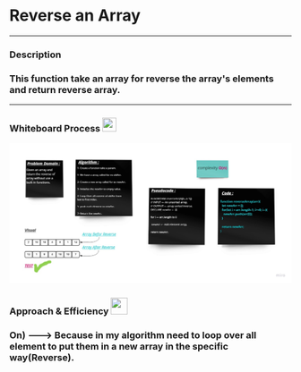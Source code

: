 # Reverse an Array
---
### **Description**
### This function take an array for reverse the array's elements and return reverse array.
---
### **Whiteboard Process** <img src="https://cdn-icons.flaticon.com/png/512/3281/premium/3281345.png?token=exp=1653929873~hmac=31e157574f38f1b4392c3a8b6f5e227b" width="25" height="25">
![](./image/array-reverse.jpg)

### **Approach & Efficiency** <img src="https://cdn-icons-png.flaticon.com/512/1459/1459073.png" width="30" height="30">

### On) ---> Because in my algorithm need to loop over all element to put them in a new array in the specific way(Reverse).